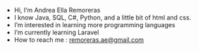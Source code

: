 - Hi, I’m Andrea Ella Remoreras
- I know Java, SQL, C#, Python, and a little bit of html and css.
- I’m interested in learning more programming languages 
- I’m currently learning Laravel
- How to reach me : remoreras.ae@gmail.com

<!---

--->
